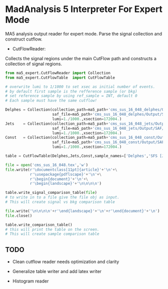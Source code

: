 # MadAnalysis 5 Interpreter For Expert Mode
 MA5 analysis output reader for expert mode. Parse the signal collection and construct cutflow.

* CutFlowReader:

Collects the signal regions under the main CutFlow path and constructs a collection of signal regions.

```python
from ma5_expert.CutFlowReader import Collection
from ma5_expert.CutFlowTable  import CutFlowTable

# overwrite lumi to 1/1000 to set xsec as initial number of events.
# by default first sample is the refference sample (or bkg) 
# set reference sample by using ref_sample = INT, default 0
# Each sample must have the same cutflow!

Delphes = Collection(collection_path=ma5_path+'cms_sus_16_048_delphes/Output/SAF/defaultset/cms_sus_16_048/Cutflows',
                     saf_file=ma5_path+'cms_sus_16_048_delphes/Output/SAF/defaultset/defaultset.saf', 
                     lumi=1./1000.,xsection=172004.)
Jets    = Collection(collection_path=ma5_path+'cms_sus_16_048_jets/Output/SAF/defaultset/cms_sus_16_048/Cutflows',
                     saf_file=ma5_path+'cms_sus_16_048_jets/Output/SAF/defaultset/defaultset.saf', 
                     lumi=1./1000.,xsection=172004.)
Const   = Collection(collection_path=ma5_path+'cms_sus_16_048_const/Output/SAF/defaultset/cms_sus_16_048/Cutflows',
                     saf_file=ma5_path+'cms_sus_16_048_const/Output/SAF/defaultset/defaultset.saf', 
                     lumi=1./1000.,xsection=172004.)

table = CutFlowTable(Delphes,Jets,Const,sample_names=['Delphes','SFS [Jets]','SFS [Constituents]'])

file = open('cms_sus_16_048.tex','w')
file.write(r'\documentclass[11pt]{article}'+'\n'+\
           r'\usepackage{pdflscape}'+'\n'+\
           r'\begin{document}'+'\n'+\
           r'\begin{landscape}'+'\n\n\n\n')

table.write_signal_comparison_table(file) 
# to write in to a file give the file obj as input. 
# This will create signal vs bkg comparison table

file.write('\n\n\n\n'+r'\end{landscape}'+'\n'+r'\end{document}'+'\n')
file.close()

table.write_comparison_table() 
# this will print the table on the screen. 
# This will create sample comparison table
```

## TODO

* Clean cutflow reader needs optimization and clarity

* Generalize table writer and add latex writer

* Histogram reader
